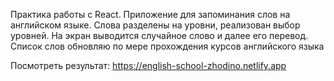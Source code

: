 Практика работы с React. Приложение для запоминания слов на английском языке. Слова разделены на уровни, реализован выбор уровней. На экран выводится случайное слово и далее его перевод. Список слов обновляю по мере прохождения курсов английского языка

Посмотреть результат: https://english-school-zhodino.netlify.app
